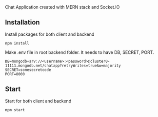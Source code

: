 Chat Application created with MERN stack and Socket.IO

## Installation

Install packages for both client and backend

`npm install`

Make .env file in root backend folder. It needs to have DB, SECRET, PORT.

```
DB=mongodb+srv://<username>:<password>@cluster0-11111.mongodb.net/chatapp?retryWrites=true&w=majority
SECRET=somesecretcode
PORT=8000
```

## Start

Start for both client and backend

`npm start`
